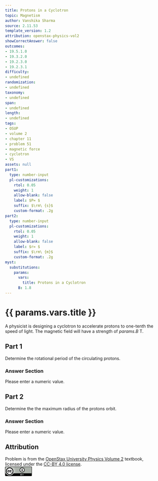 ```yaml
---
title: Protons in a Cyclotron
topic: Magnetism
author: Vanshika Sharma
source: 2.11.53
template_version: 1.2
attribution: openstax-physics-vol2
showCorrectAnswer: false
outcomes:
- 19.5.1.0
- 19.3.2.0
- 19.2.3.0
- 19.2.3.1
difficulty:
- undefined
randomization:
- undefined
taxonomy:
- undefined
span:
- undefined
length:
- undefined
tags:
- OSUP
- volume 2
- chapter 11
- problem 51
- magnetic force
- cyclotron
- VS
assets: null
part1:
  type: number-input
  pl-customizations:
    rtol: 0.05
    weight: 1
    allow-blank: false
    label: $P= $
    suffix: $\rm\ {s}$
    custom-format: .2g
part2:
  type: number-input
  pl-customizations:
    rtol: 0.05
    weight: 1
    allow-blank: false
    label: $r= $
    suffix: $\rm\ {m}$
    custom-format: .2g
myst:
  substitutions:
    params:
      vars:
        title: Protons in a Cyclotron
      B: 1.8
---
```

# {{ params.vars.title }}
A physicist is designing a cyclotron to accelerate protons to one-tenth the speed of light.
The magnetic field will have a strength of ${{params.B}}\textrm{ T}$.

## Part 1

Determine the rotational period of the circulating protons.

### Answer Section

Please enter a numeric value.

## Part 2

Determine the the maximum radius of the protons orbit.

### Answer Section

Please enter a numeric value.

## Attribution

Problem is from the [OpenStax University Physics Volume 2](https://openstax.org/details/books/university-physics-volume-2) textbook, licensed under the [CC-BY 4.0 license](https://creativecommons.org/licenses/by/4.0/).<br>![Image representing the Creative Commons 4.0 BY license.](https://raw.githubusercontent.com/firasm/bits/master/by.png)